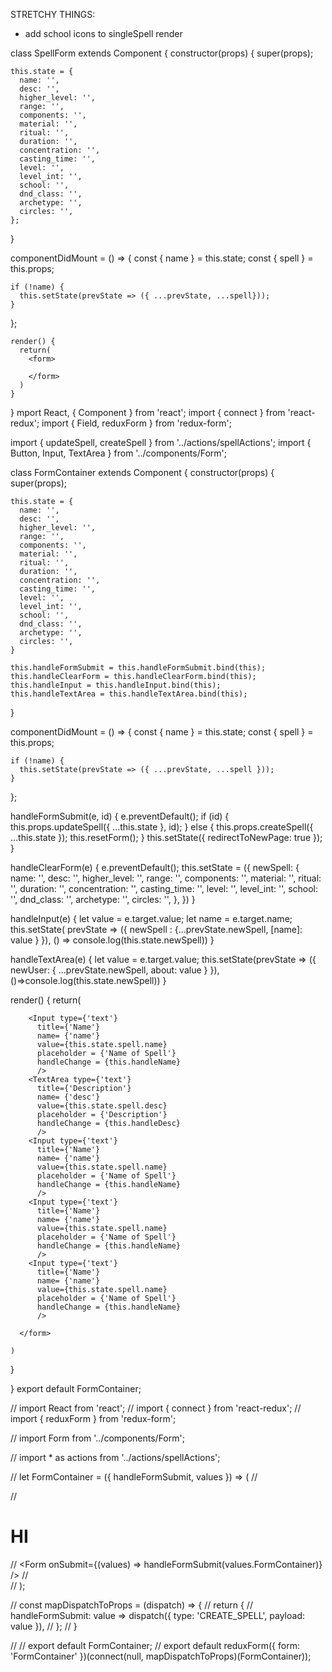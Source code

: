 STRETCHY THINGS:
- add school icons to singleSpell render

class SpellForm extends Component {
  constructor(props) {
    super(props);

    this.state = {
      name: '',
      desc: '',
      higher_level: '',
      range: '',
      components: '',
      material: '',
      ritual: '',
      duration: '',
      concentration: '',
      casting_time: '',
      level: '',
      level_int: '',
      school: '',
      dnd_class: '',
      archetype: '',
      circles: '',
    };

  }

  componentDidMount = () => {
    const { name } = this.state;
    const { spell } = this.props;

    if (!name) {
      this.setState(prevState => ({ ...prevState, ...spell}));
    }
  };


    render() {
      return(
        <form>

        </form>
      )
    }
}
mport React, { Component } from 'react';
import { connect } from 'react-redux';
import { Field, reduxForm } from 'redux-form';

import { updateSpell, createSpell } from '../actions/spellActions';
import { Button, Input, TextArea } from '../components/Form';

class FormContainer extends Component {
  constructor(props) {
    super(props);

    this.state = {
      name: '',
      desc: '',
      higher_level: '',
      range: '',
      components: '',
      material: '',
      ritual: '',
      duration: '',
      concentration: '',
      casting_time: '',
      level: '',
      level_int: '',
      school: '',
      dnd_class: '',
      archetype: '',
      circles: '',
    }

    this.handleFormSubmit = this.handleFormSubmit.bind(this);
    this.handleClearForm = this.handleClearForm.bind(this);
    this.handleInput = this.handleInput.bind(this);
    this.handleTextArea = this.handleTextArea.bind(this);
  }

  componentDidMount = () => {
    const { name } = this.state;
    const { spell } = this.props;

    if (!name) {
      this.setState(prevState => ({ ...prevState, ...spell }));
    }
  };

  handleFormSubmit(e, id) {
    e.preventDefault();
   if (id) {
     this.props.updateSpell({ ...this.state }, id);
   } else {
     this.props.createSpell({ ...this.state });
     this.resetForm();
   }
   this.setState({ redirectToNewPage: true });
  }

  handleClearForm(e) {
 e.preventDefault();
     this.setState = ({
       newSpell: {
       name: '',
       desc: '',
       higher_level: '',
       range: '',
       components: '',
       material: '',
       ritual: '',
       duration: '',
       concentration: '',
       casting_time: '',
       level: '',
       level_int: '',
       school: '',
       dnd_class: '',
       archetype: '',
       circles: '',
     },
  })
}


   handleInput(e) {
       let value = e.target.value;
       let name = e.target.name;
   this.setState( prevState => ({ newSpell : 
        {...prevState.newSpell, [name]: value
        }
      }), () => console.log(this.state.newSpell))
   }
  
  handleTextArea(e) {
 let value = e.target.value;
    this.setState(prevState => ({
      newUser: {
        ...prevState.newSpell, about: value
      }
      }), ()=>console.log(this.state.newSpell))
  }

  render() {
    return(
      <form className="container" onSubmit={this.handleFormSubmit}>

        <Input type={'text'}
          title={'Name'}
          name= {'name'}
          value={this.state.spell.name}
          placeholder = {'Name of Spell'}
          handleChange = {this.handleName}
          />
        <TextArea type={'text'}
          title={'Description'}
          name= {'desc'}
          value={this.state.spell.desc}
          placeholder = {'Description'}
          handleChange = {this.handleDesc}
          />
        <Input type={'text'}
          title={'Name'}
          name= {'name'}
          value={this.state.spell.name}
          placeholder = {'Name of Spell'}
          handleChange = {this.handleName}
          />
        <Input type={'text'}
          title={'Name'}
          name= {'name'}
          value={this.state.spell.name}
          placeholder = {'Name of Spell'}
          handleChange = {this.handleName}
          />
        <Input type={'text'}
          title={'Name'}
          name= {'name'}
          value={this.state.spell.name}
          placeholder = {'Name of Spell'}
          handleChange = {this.handleName}
          />

      </form>
      
    )
  }

}
export default FormContainer;
  
<!-- 

import React from 'react';
import { Field, reduxForm } from 'redux-form';


const Form = props => {
 const { handleSubmit } = props

 return (
   <div>
    <form onSubmit={ handleSubmit }>
      <div>
        <label>Spell Name</label>
        <div>
          <Field
            name='name'
            component='input'
            type='text'
            placeholder='Spell Name'
          />
        </div>
      </div>
      <div>
        <label>Description</label>
        <div>
          <Field
            name='desc'
            component='textarea'
            type='text'
            placeholder='Description'
          />
        </div>
      </div>
      <div>
        <label>Higher Level</label>
        <div>
          <Field
            name='higher_level'
            component='input'
            type='text'
            placeholder='Higher Level'
          />
        </div>
      </div>
      <div>
        <label>Range</label>
        <div>
          <Field
            name='range'
            component='input'
            type='text'
            Placeholder='Range'
          />
        </div>
      </div>
      <div>
        <label>Components</label>
        <div>
          <Field
            name='components'
            component='input'
            type='text'
            Placeholder='Components'
          />
        </div>
      </div>
      <div>
        <label>Material</label>
        <div>
          <Field
            name='material'
            component='input'
            type='text'
            Placeholder='Material'
          />
        </div>
      </div>
      <div>
        <label>Ritual</label>
        <div>
          <Field
            name='ritual'
            component='input'
            type='text'
            Placeholder='Ritual'
          />
        </div>
      </div>
      <div>
        <label>Duration</label>
        <div>
          <Field
            name='duration'
            component='input'
            type='text'
            Placeholder='Duration'
          />
        </div>
      </div>
      <div>
        <label>Concentration</label>
        <div>
          <Field
            name='concentration'
            component='input'
            type='text'
            Placeholder='Concentration'
          />
        </div>
      </div>
      <div>
        <label>Casting Time </label>
        <div>
          <Field
            name='casting_time'
            component='input'
            type='text'
            Placeholder='Casting Time'
          />
        </div>
      </div>
      <div>
        <label>Level</label>
        <div>
          <Field
            name='level'
            component='input'
            type='text'
            Placeholder='Level'
          />
        </div>
      </div>
      <div>
        <label>Level (Number)</label>
        <div>
          <Field
            name='level_int'
            component='input'
            type='text'
            Placeholder='Level (Number)'
          />
        </div>
      </div>
      <div>
        <label>School</label>
        <div>
          <Field
            name='school'
            component='input'
            type='text'
            Placeholder='School'
          />
        </div>
      </div>
      <div>
        <label>Caster Class</label>
        <div>
          <Field
            name='dnd_class'
            component='input'
            type='text'
            Placeholder='Caster Class'
          />
        </div>
      </div>
      <div>
        <label>Archetype</label>
        <div>
          <Field
            name='archetype'
            component='input'
            type='text'
            Placeholder='Archetype'
          />
        </div>
      </div>
      <div>
        <label>Circles</label>
        <div>
          <Field
            name='circles'
            component='input'
            type='text'
            Placeholder='Circles'
          />
        </div>
      </div>
      <div>
        <button type='submit'>
          Submit
        </button>
         </div>
    </form>
    </div>
  )
 }



export default reduxForm({ form: 'Form'})(Form); -->

\// import React from 'react';
// import { connect } from 'react-redux';
// import { reduxForm } from 'redux-form';

// import Form from '../components/Form';

// import * as actions from '../actions/spellActions';


// let FormContainer = ({ handleFormSubmit, values }) => (
//   <div>
//     <h1>HI</h1>
//     <Form onSubmit={(values) => handleFormSubmit(values.FormContainer)} />
//   </div>
// );


//   const mapDispatchToProps = (dispatch) => {
//     return {
//   handleFormSubmit: value => dispatch({ type: 'CREATE_SPELL', payload: value }),
//   };
//   }

// // export default FormContainer;
// export default reduxForm({ form: 'FormContainer' })(connect(null, mapDispatchToProps)(FormContainer));
